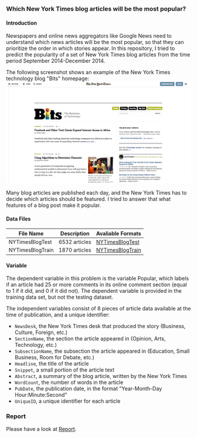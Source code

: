 ### Which New York Times blog articles will be the most popular?
#### Introduction
Newspapers and online news aggregators like Google News need to understand which news articles will be the most popular, so that they can prioritize the order in which stories appear. 
In this repository, I tried to predict the popularity of a set of New York Times blog articles from the time period September 2014-December 2014.

The following screenshot shows an example of the New York Times technology blog "Bits" homepage:
![NYT_blogs][NYT_bits]

Many blog articles are published each day, and the New York Times has to decide which articles should be featured. I tried to answer that what features of a blog post
make it popular.

#### Data Files

| File Name        | Description   | Avaliable Formats  |
| -----------------| --------------| -------------------|
| NYTimesBlogTest  | 6532 articles | [NYTimesBlogTest]  |
| NYTimesBlogTrain | 1870 articles | [NYTimesBlogTrain] |

#### Variable
The dependent variable in this problem is the variable Popular, which labels if an article had 25 or more comments in its online comment 
section (equal to 1 if it did, and 0 if it did not). The dependent variable is provided in the training data set, but not the testing dataset.

The independent variables consist of 8 pieces of article data available at the time of publication, and a unique identifier:

- `NewsDesk`, the New York Times desk that produced the story (Business, Culture, Foreign, etc.)
- `SectionName`, the section the article appeared in (Opinion, Arts, Technology, etc.)
- `SubsectionName`, the subsection the article appeared in (Education, Small Business, Room for Debate, etc.)
- `Headline`, the title of the article
- `Snippet`, a small portion of the article text
- `Abstract`, a summary of the blog article, written by the New York Times
- `WordCount`, the number of words in the article
- `PubDate`, the publication date, in the format "Year-Month-Day Hour:Minute:Second"
- `UniqueID`, a unique identifier for each article


### Report
Please have a look at [Report]. 


[NYT_bits]:doc/imgs/NYT_bits.png
[NYTimesBlogTest]:data/NYTimesBlogTest.csv
[NYTimesBlogTrain]:data/NYTimesBlogTrain.csv
[New York Times'blog directory]:http://www.nytimes.com/interactive/blogs/directory.html
[Report]:doc/report.html
